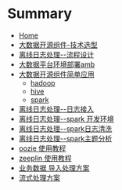 # Summary

* [Home](index.md)
* [大数据开源组件-技术选型]()
* [离线日志处理--流程设计](liuchengsheji.md)
* [大数据平台环境部署amb]()
* [大数据开源组件简单应用]()
	* [hadoop]()
	* [hive]()
	* [spark]()
* [离线日志处理--日志接入]()
* [离线日志处理--spark 开发环境]()
* [离线日志处理--spark日志清洗]()
* [离线日志处理--spark主题分析]()
* [oozie 使用教程]()
* [zeeplin 使用教程]()
* [业务数据 导入处理方案]()
* [流式处理方案]()



